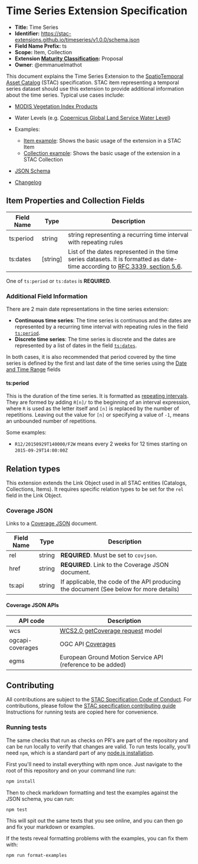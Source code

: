 # Time Series Extension Specification

- **Title:** Time Series
- **Identifier:** <https://stac-extensions.github.io/timeseries/v1.0.0/schema.json>
- **Field Name Prefix:** ts
- **Scope:** Item, Collection
- **Extension [Maturity Classification](https://github.com/radiantearth/stac-spec/tree/master/extensions/README.md#extension-maturity):** Proposal
- **Owner**: @emmanuelmathot

This document explains the Time Series Extension to the [SpatioTemporal Asset Catalog](https://github.com/radiantearth/stac-spec) (STAC) specification.
STAC item representing a temporal series dataset should use this extension to provide additional information about the time series. Typical use cases include:

- [MODIS Vegetation Index Products](https://modis.gsfc.nasa.gov/data/dataprod/mod13.php)  
- Water Levels (e.g. [Copernicus Global Land Service Water Level](https://land.copernicus.eu/global/products/wl))

- Examples:
  - [Item example](examples/item.json): Shows the basic usage of the extension in a STAC Item
  - [Collection example](examples/collection.json): Shows the basic usage of the extension in a STAC Collection
- [JSON Schema](json-schema/schema.json)
- [Changelog](./CHANGELOG.md)

## Item Properties and Collection Fields

| Field Name | Type      | Description                                                                                                                                                                    |
| ---------- | --------- | ------------------------------------------------------------------------------------------------------------------------------------------------------------------------------ |
| ts:period  | string    | string representing a recurring time interval with repeating rules                                                                                                             |
| ts:dates   | \[string] | List of the dates represented in the time series datasets. It is formatted as date-time according to [RFC 3339, section 5.6](https://tools.ietf.org/html/rfc3339#section-5.6). |

One of `ts:period` or `ts:dates` is **REQUIRED**.

### Additional Field Information

There are 2 main date representations in the time series extension:

- **Continuous time series**: The time series is continuous and the dates are represented by a recurring time interval with repeating rules in the field [`ts:period`](#tsperiod). 
- **Discrete time series**: The time series is discrete and the dates are represented by a list of dates in the field [`ts:dates`](#tsdates).

In both cases, it is also recommended that period covered by the time series is defined by the first and last date of the time series using the [Date and Time Range](https://github.com/radiantearth/stac-spec/blob/master/item-spec/common-metadata.md#date-and-time-range) fields

#### ts:period

This is the duration of the time series. It is formatted as [repeating intervals](https://staging.standards.calconnect.org/csd/cc-18012.html#toc18). They are formed by adding `R[n]/` to the beginning of an interval expression, where `R` is used as the letter itself and `[n]` is replaced by the number of repetitions. Leaving out the value for `[n]` or specifying a value of `-1`, means an unbounded number of repetitions.

Some examples:

- `R12/20150929T140000/F2W` means every 2 weeks for 12 times starting on `2015-09-29T14:00:00Z`

## Relation types

This extension extends the Link Object used in all STAC entities (Catalogs, Collections, Items). It requires specific relation types to be set for the `rel` field in the Link Object.

### Coverage JSON

Links to a [Coverage JSON](https://covjson.org) document.

| Field Name | Type   | Description                                                                            |
| ---------- | ------ | -------------------------------------------------------------------------------------- |
| rel        | string | **REQUIRED**. Must be set to `covjson`.                                                |
| href       | string | **REQUIRED**. Link to the Coverage JSON document.                                      |
| ts:api     | string | If applicable, the code of the API producing the document (See below for more details) |

#### Coverage JSON APIs

| API code         | Description                                                                                                                            |
| ---------------- | -------------------------------------------------------------------------------------------------------------------------------------- |
| wcs              | [WCS2.0 getCoverage request](https://docs.geoserver.org/stable/en/user/community/cov-json/index.html#example-wcs-2-0-timeseries) model |
| ogcapi-coverages | OGC API [Coverages](https://github.com/opengeospatial/ogcapi-coverages)                                                                |
| egms             | European Ground Motion Service API (reference to be added)                                                                             |


## Contributing

All contributions are subject to the
[STAC Specification Code of Conduct](https://github.com/radiantearth/stac-spec/blob/master/CODE_OF_CONDUCT.md).
For contributions, please follow the
[STAC specification contributing guide](https://github.com/radiantearth/stac-spec/blob/master/CONTRIBUTING.md) Instructions
for running tests are copied here for convenience.

### Running tests

The same checks that run as checks on PR's are part of the repository and can be run locally to verify that changes are valid. 
To run tests locally, you'll need `npm`, which is a standard part of any [node.js installation](https://nodejs.org/en/download/).

First you'll need to install everything with npm once. Just navigate to the root of this repository and on 
your command line run:
```bash
npm install
```

Then to check markdown formatting and test the examples against the JSON schema, you can run:
```bash
npm test
```

This will spit out the same texts that you see online, and you can then go and fix your markdown or examples.

If the tests reveal formatting problems with the examples, you can fix them with:
```bash
npm run format-examples
```
